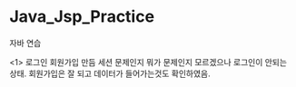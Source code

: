 # Java_Jsp_Practice
자바 연습

<1>
로그인 회원가입 만듬
세션 문제인지 뭐가 문제인지 모르겠으나 로그인이 안되는 상태.
회원가입은 잘 되고 데이터가 들어가는것도 확인하였음.
